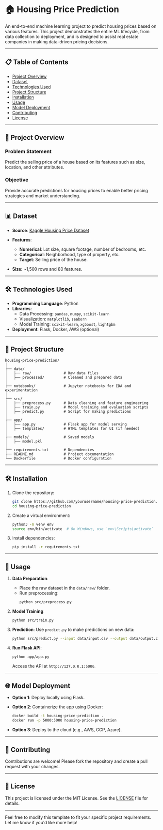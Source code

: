 # 🏠 Housing Price Prediction

An end-to-end machine learning project to predict housing prices based on various features. This project demonstrates the entire ML lifecycle, from data collection to deployment, and is designed to assist real estate companies in making data-driven pricing decisions.

---

## 📋 Table of Contents

- [Project Overview](#project-overview)
- [Dataset](#dataset)
- [Technologies Used](#technologies-used)
- [Project Structure](#project-structure)
- [Installation](#installation)
- [Usage](#usage)
- [Model Deployment](#model-deployment)
- [Contributing](#contributing)
- [License](#license)

---

## 📘 Project Overview

### Problem Statement
Predict the selling price of a house based on its features such as size, location, and other attributes.

### Objective
Provide accurate predictions for housing prices to enable better pricing strategies and market understanding.

---

## 📊 Dataset

- **Source**: [Kaggle Housing Price Dataset](https://www.kaggle.com/c/house-prices-advanced-regression-techniques)
- **Features**:
  - **Numerical**: Lot size, square footage, number of bedrooms, etc.
  - **Categorical**: Neighborhood, type of property, etc.
  - **Target**: Selling price of the house.
  
- **Size**: ~1,500 rows and 80 features.

---

## 🛠️ Technologies Used

- **Programming Language**: Python
- **Libraries**:
  - Data Processing: `pandas`, `numpy`, `scikit-learn`
  - Visualization: `matplotlib`, `seaborn`
  - Model Training: `scikit-learn`, `xgboost`, `lightgbm`
- **Deployment**: Flask, Docker, AWS (optional)

---

## 📁 Project Structure

```plaintext
housing-price-prediction/
│
├── data/
│   ├── raw/               # Raw data files
│   ├── processed/         # Cleaned and prepared data
│
├── notebooks/             # Jupyter notebooks for EDA and experimentation
│
├── src/
│   ├── preprocess.py      # Data cleaning and feature engineering
│   ├── train.py           # Model training and evaluation scripts
│   ├── predict.py         # Script for making predictions
│
├── app/
│   ├── app.py             # Flask app for model serving
│   ├── templates/         # HTML templates for UI (if needed)
│
├── models/                # Saved models
│   ├── model.pkl
│
├── requirements.txt       # Dependencies
├── README.md              # Project documentation
└── Dockerfile             # Docker configuration
```

---

## 🛠️ Installation

1. Clone the repository:
   ```bash
   git clone https://github.com/yourusername/housing-price-prediction.git
   cd housing-price-prediction
   ```

2. Create a virtual environment:
   ```bash
   python3 -m venv env
   source env/bin/activate  # On Windows, use `env\Scripts\activate`
   ```

3. Install dependencies:
   ```bash
   pip install -r requirements.txt
   ```

---

## 🚀 Usage

1. **Data Preparation**:
   - Place the raw dataset in the `data/raw/` folder.
   - Run preprocessing:
     ```bash
     python src/preprocess.py
     ```

2. **Model Training**:
   ```bash
   python src/train.py
   ```

3. **Prediction**:
   Use `predict.py` to make predictions on new data:
   ```bash
   python src/predict.py --input data/input.csv --output data/output.csv
   ```

4. **Run Flask API**:
   ```bash
   python app/app.py
   ```
   Access the API at `http://127.0.0.1:5000`.

---

## 🌐 Model Deployment

- **Option 1**: Deploy locally using Flask.
- **Option 2**: Containerize the app using Docker:
  ```bash
  docker build -t housing-price-prediction .
  docker run -p 5000:5000 housing-price-prediction
  ```

- **Option 3**: Deploy to the cloud (e.g., AWS, GCP, Azure).

---

## 🤝 Contributing

Contributions are welcome! Please fork the repository and create a pull request with your changes.

---

## 📄 License

This project is licensed under the MIT License. See the [LICENSE](LICENSE) file for details.

---

Feel free to modify this template to fit your specific project requirements. Let me know if you'd like more help!

